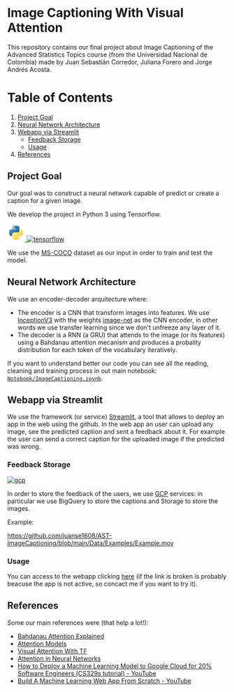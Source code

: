 # Image Captioning With Visual Attention
This repository contains our final project about Image Captioning of the Advanced Statistics Topics  course (from the Universidad Nacional de Colombia) made by Juan Sebastián Corredor, Juliana Forero and Jorge Andrés Acosta.

# Table of Contents

1. [Project Goal](#project-goal)
2. [Neural Network Architecture](#neural-network-architecture)
3. [Webapp via Streamlit](#webapp-via-streamlit)
    * [Feedback Storage](#feedback-storage)
    * [Usage](#usage)
4. [References](#references)
## Project Goal
Our goal was to construct a neural network capable of predict or create a caption for a given image. 

We develop the project in Python 3 using Tensorflow.

  <a href="https://www.python.org" target="_blank"> <img src="https://raw.githubusercontent.com/devicons/devicon/master/icons/python/python-original.svg" alt="python" width="40" height="40"/> </a>  <a href="https://www.tensorflow.org" target="_blank"> <img src="https://www.vectorlogo.zone/logos/tensorflow/tensorflow-icon.svg" alt="tensorflow" width="40" height="40"/> </a> 

We use the [MS-COCO](https://cocodataset.org/) dataset as our input in order to train and test the model.

## Neural Network Architecture
We use an encoder-decoder arquitecture where:
* The encoder is a CNN that transform images into features. We use [InceptionV3](https://arxiv.org/pdf/1512.00567v3.pdf) with the weights [image-net](https://www.image-net.org/) as the CNN encoder, in other words we use transfer learning since we don't unfreeze any layer of it.
* The decoder is a RNN (a GRU) that attends to the image (or its features) using a Bahdanau attention mecanism and produces a probality distribution for each token of the vocabulary iteratively.  

If you want to understand better our code you can see all the reading, cleaning and training process in out main notebook: [`Notebook/ImageCaptioning.ipynb`](https://github.com/juanse1608/AST-ImageCaptioning/blob/main/Notebooks/ImageCaptioning.ipynb).

## Webapp via Streamlit

We use the framework (or service) [Streamlit](), a tool that allows to deploy an app in the web using the github. In the web app an user can upload any image, see the predicted caption and sent a feedback about it. For example the user can send a correct caption for the uploaded image if the predicted was wrong. 



### Feedback Storage
<a href="https://cloud.google.com" target="_blank"> <img src="https://www.vectorlogo.zone/logos/google_cloud/google_cloud-icon.svg" alt="gcp" width="40" height="40"/> </a>

In order to store the feedback of the users, we use [GCP](cloud.google.com) services: in particular we use BigQuery to store the captions and Storage to store the images.

Example:

https://github.com/juanse1608/AST-ImageCaptioning/blob/main/Data/Examples/Example.mov


### Usage

You can access to the webapp clicking [here](https://share.streamlit.io/juanse1608/ast-imagecaptioning/main/Scripts/app.py) (if the link is broken is probably beacuse the app is not active, so concact me if you want to try it). 

## References

Some our main references were (that help a lot!):

* [Bahdanau Attention Explained](https://d2l.ai/chapter_attention-mechanisms/bahdanau-attention.html)
* [Attention Models](https://towardsdatascience.com/sequence-2-sequence-model-with-attention-mechanism-9e9ca2a613a)
* [Visual Attention With TF](https://www.tensorflow.org/tutorials/text/image_captioning)
* [Attention in Neural Networks](https://www.youtube.com/watch?v=W2rWgXJBZhU&ab_channel=CodeEmporium)
* [How to Deploy a Machine Learning Model to Google Cloud for 20% Software Engineers (CS329s tutorial) - YouTube](https://www.youtube.com/watch?v=fw6NMQrYc6w&ab_channel=DanielBourke)
* [Build A Machine Learning Web App From Scratch - YouTube](https://www.youtube.com/watch?v=xl0N7tHiwlw&ab_channel=PythonEngineer)

# 
